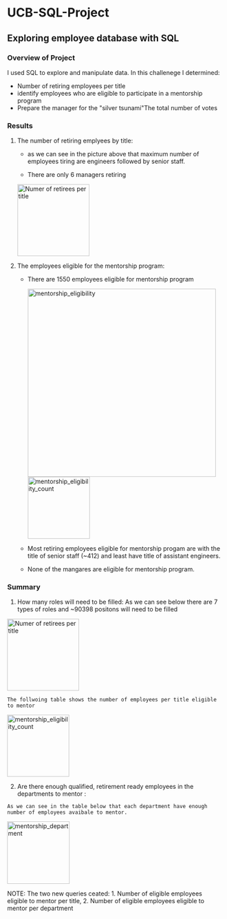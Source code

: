 # UCB-SQL-Project

## Exploring employee database with SQL

### Overview of Project
I used SQL to explore and manipulate data. In this challenege I determined:

  -   Number of retiring employees per title
  -   identify employees who are eligible to participate in a mentorship program
  -   Prepare the manager for the "silver tsunami"The total number of votes

### Results
  1. The number of retiring emplyees by title:
      - as we can see in the picture above that maximum number of employees tiring are engineers followed by senior staff.  
      
       - There are only 6 managers retiring 
    
      <img width="167" alt="Numer of retirees per title" src="https://user-images.githubusercontent.com/69255270/116833109-41947c80-ab6c-11eb-96a0-5d0eae816697.png">
      
          
  
  2.  The employees eligible for the mentorship program:

      - There are 1550 employees eligible for mentorship program
     
         <img width="437" alt="mentorship_eligibility" src="https://user-images.githubusercontent.com/69255270/116831380-ca5aea80-ab63-11eb-9a32-ec6e884d407a.png">
         
         
          <img width="144" alt="mentorship_eligibility_count" src="https://user-images.githubusercontent.com/69255270/116831872-d98f6780-ab66-11eb-8a0d-b73c6e6f09d7.png">
     
      - Most retiring employees eligible for mentorship progam are with the title of senior staff (~412)  and least have title of assistant engineers. 
      - None of the mangares are eligible for mentorship program. 
    
     
     

### Summary
  1. How many roles will need to be filled: 
      As we can see below there are 7 types of roles and ~90398 positons will need to be filled 
   
   <img width="167" alt="Numer of retirees per title" src="https://user-images.githubusercontent.com/69255270/116831068-1c9b0c00-ab62-11eb-8a20-aba25079a1e6.png">
  
    The follwoing table shows the number of employees per title eligible to mentor 
  <img width="144" alt="mentorship_eligibility_count" src="https://user-images.githubusercontent.com/69255270/116831872-d98f6780-ab66-11eb-8a0d-b73c6e6f09d7.png">
   
      
  2.  Are there enough qualified, retirement ready employees in the departments to mentor : 
  
    As we can see in the table below that each department have enough number of employees avaibale to mentor. 
  
  <img width="145" alt="mentorship_department" src="https://user-images.githubusercontent.com/69255270/116832536-1577fc00-ab6a-11eb-8eff-7b70e12097e9.png">
  
  
 NOTE:  The two new queries ceated: 1. Number of eligible employees eligible to mentor per title, 2. Number of eligible employees eligible to mentor per department
